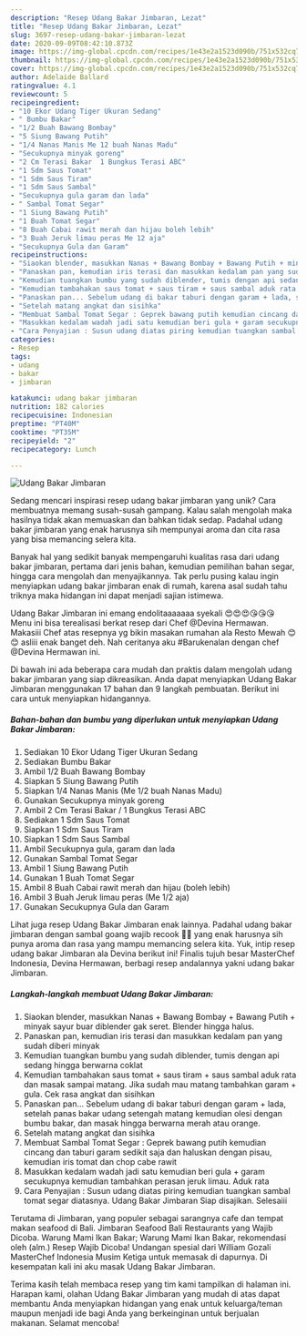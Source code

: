 ```yaml
---
description: "Resep Udang Bakar Jimbaran, Lezat"
title: "Resep Udang Bakar Jimbaran, Lezat"
slug: 3697-resep-udang-bakar-jimbaran-lezat
date: 2020-09-09T08:42:10.873Z
image: https://img-global.cpcdn.com/recipes/1e43e2a1523d090b/751x532cq70/udang-bakar-jimbaran-foto-resep-utama.jpg
thumbnail: https://img-global.cpcdn.com/recipes/1e43e2a1523d090b/751x532cq70/udang-bakar-jimbaran-foto-resep-utama.jpg
cover: https://img-global.cpcdn.com/recipes/1e43e2a1523d090b/751x532cq70/udang-bakar-jimbaran-foto-resep-utama.jpg
author: Adelaide Ballard
ratingvalue: 4.1
reviewcount: 5
recipeingredient:
- "10 Ekor Udang Tiger Ukuran Sedang"
- " Bumbu Bakar"
- "1/2 Buah Bawang Bombay"
- "5 Siung Bawang Putih"
- "1/4 Nanas Manis Me 12 buah Nanas Madu"
- "Secukupnya minyak goreng"
- "2 Cm Terasi Bakar  1 Bungkus Terasi ABC"
- "1 Sdm Saus Tomat"
- "1 Sdm Saus Tiram"
- "1 Sdm Saus Sambal"
- "Secukupnya gula garam dan lada"
- " Sambal Tomat Segar"
- "1 Siung Bawang Putih"
- "1 Buah Tomat Segar"
- "8 Buah Cabai rawit merah dan hijau boleh lebih"
- "3 Buah Jeruk limau peras Me 12 aja"
- "Secukupnya Gula dan Garam"
recipeinstructions:
- "Siaokan blender, masukkan Nanas + Bawang Bombay + Bawang Putih + minyak sayur buar diblender gak seret. Blender hingga halus."
- "Panaskan pan, kemudian iris terasi dan masukkan kedalam pan yang sudah diberi minyak"
- "Kemudian tuangkan bumbu yang sudah diblender, tumis dengan api sedang hingga berwarna coklat"
- "Kemudian tambahakan saus tomat + saus tiram + saus sambal aduk rata dan masak sampai matang. Jika sudah mau matang tambahkan garam + gula. Cek rasa angkat dan sisihkan"
- "Panaskan pan... Sebelum udang di bakar taburi dengan garam + lada, setelah panas bakar udang setengah matang kemudian olesi dengan bumbu bakar, dan masak hingga berwarna merah atau orange."
- "Setelah matang angkat dan sisihka"
- "Membuat Sambal Tomat Segar : Geprek bawang putih kemudian cincang dan taburi garam sedikit saja dan haluskan dengan pisau, kemudian iris tomat dan chop cabe rawit"
- "Masukkan kedalam wadah jadi satu kemudian beri gula + garam secukupnya kemudian tambahkan perasan jeruk limau. Aduk rata"
- "Cara Penyajian : Susun udang diatas piring kemudian tuangkan sambal tomat segar diatasnya. Udang Bakar Jimbaran Siap disajikan. Selesaiii"
categories:
- Resep
tags:
- udang
- bakar
- jimbaran

katakunci: udang bakar jimbaran 
nutrition: 182 calories
recipecuisine: Indonesian
preptime: "PT40M"
cooktime: "PT35M"
recipeyield: "2"
recipecategory: Lunch

---
```



![Udang Bakar Jimbaran](https://img-global.cpcdn.com/recipes/1e43e2a1523d090b/751x532cq70/udang-bakar-jimbaran-foto-resep-utama.jpg)

Sedang mencari inspirasi resep udang bakar jimbaran yang unik? Cara membuatnya memang susah-susah gampang. Kalau salah mengolah maka hasilnya tidak akan memuaskan dan bahkan tidak sedap. Padahal udang bakar jimbaran yang enak harusnya sih mempunyai aroma dan cita rasa yang bisa memancing selera kita.

Banyak hal yang sedikit banyak mempengaruhi kualitas rasa dari udang bakar jimbaran, pertama dari jenis bahan, kemudian pemilihan bahan segar, hingga cara mengolah dan menyajikannya. Tak perlu pusing kalau ingin menyiapkan udang bakar jimbaran enak di rumah, karena asal sudah tahu triknya maka hidangan ini dapat menjadi sajian istimewa.

Udang Bakar Jimbaran ini emang endolitaaaaaaa syekali 😍😍😍😘😘😘 Menu ini bisa terealisasi berkat resep dari Chef @Devina Hermawan. Makasiii Chef atas resepnya yg bikin masakan rumahan ala Resto Mewah 😊😊 asliii enak banget deh. Nah ceritanya aku #Barukenalan dengan chef @Devina Hermawan ini.


Di bawah ini ada beberapa cara mudah dan praktis dalam mengolah udang bakar jimbaran yang siap dikreasikan. Anda dapat menyiapkan Udang Bakar Jimbaran menggunakan 17 bahan dan 9 langkah pembuatan. Berikut ini cara untuk menyiapkan hidangannya.

<!--inarticleads1-->

##### Bahan-bahan dan bumbu yang diperlukan untuk menyiapkan Udang Bakar Jimbaran:

1. Sediakan 10 Ekor Udang Tiger Ukuran Sedang
1. Sediakan  Bumbu Bakar
1. Ambil 1/2 Buah Bawang Bombay
1. Siapkan 5 Siung Bawang Putih
1. Siapkan 1/4 Nanas Manis (Me 1/2 buah Nanas Madu)
1. Gunakan Secukupnya minyak goreng
1. Ambil 2 Cm Terasi Bakar / 1 Bungkus Terasi ABC
1. Sediakan 1 Sdm Saus Tomat
1. Siapkan 1 Sdm Saus Tiram
1. Siapkan 1 Sdm Saus Sambal
1. Ambil Secukupnya gula, garam dan lada
1. Gunakan  Sambal Tomat Segar
1. Ambil 1 Siung Bawang Putih
1. Gunakan 1 Buah Tomat Segar
1. Ambil 8 Buah Cabai rawit merah dan hijau (boleh lebih)
1. Ambil 3 Buah Jeruk limau peras (Me 1/2 aja)
1. Gunakan Secukupnya Gula dan Garam


Lihat juga resep Udang Bakar Jimbaran enak lainnya. Padahal udang bakar jimbaran dengan sambal goang wajib recook 👍🏻 yang enak harusnya sih punya aroma dan rasa yang mampu memancing selera kita. Yuk, intip resep udang bakar Jimbaran ala Devina berikut ini! Finalis tujuh besar MasterChef Indonesia, Devina Hermawan, berbagi resep andalannya yakni udang bakar Jimbaran. 

<!--inarticleads2-->

##### Langkah-langkah membuat Udang Bakar Jimbaran:

1. Siaokan blender, masukkan Nanas + Bawang Bombay + Bawang Putih + minyak sayur buar diblender gak seret. Blender hingga halus.
1. Panaskan pan, kemudian iris terasi dan masukkan kedalam pan yang sudah diberi minyak
1. Kemudian tuangkan bumbu yang sudah diblender, tumis dengan api sedang hingga berwarna coklat
1. Kemudian tambahakan saus tomat + saus tiram + saus sambal aduk rata dan masak sampai matang. Jika sudah mau matang tambahkan garam + gula. Cek rasa angkat dan sisihkan
1. Panaskan pan... Sebelum udang di bakar taburi dengan garam + lada, setelah panas bakar udang setengah matang kemudian olesi dengan bumbu bakar, dan masak hingga berwarna merah atau orange.
1. Setelah matang angkat dan sisihka
1. Membuat Sambal Tomat Segar : Geprek bawang putih kemudian cincang dan taburi garam sedikit saja dan haluskan dengan pisau, kemudian iris tomat dan chop cabe rawit
1. Masukkan kedalam wadah jadi satu kemudian beri gula + garam secukupnya kemudian tambahkan perasan jeruk limau. Aduk rata
1. Cara Penyajian : Susun udang diatas piring kemudian tuangkan sambal tomat segar diatasnya. Udang Bakar Jimbaran Siap disajikan. Selesaiii


Terutama di Jimbaran, yang populer sebagai sarangnya cafe dan tempat makan seafood di Bali. Jimbaran Seafood Bali Restaurants yang Wajib Dicoba. Warung Mami Ikan Bakar; Warung Mami Ikan Bakar, rekomendasi oleh (alm.) Resep Wajib Dicoba! Undangan spesial dari William Gozali MasterChef Indonesia Musim Ketiga untuk memasak di dapurnya. Di kesempatan kali ini aku masak Udang Bakar Jimbaran. 

Terima kasih telah membaca resep yang tim kami tampilkan di halaman ini. Harapan kami, olahan Udang Bakar Jimbaran yang mudah di atas dapat membantu Anda menyiapkan hidangan yang enak untuk keluarga/teman maupun menjadi ide bagi Anda yang berkeinginan untuk berjualan makanan. Selamat mencoba!
